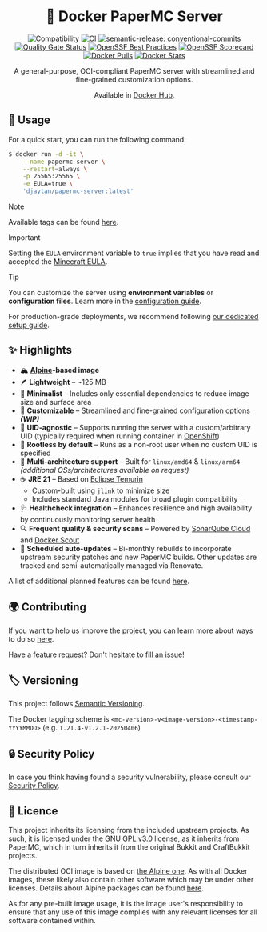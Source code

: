 <h1 align="center">🐳 Docker PaperMC Server</h1>

<div align="center">

![Compatibility](https://img.shields.io/badge/PaperMC_Support-v1.21.4-blue)
[![CI](https://github.com/Djaytan/docker-papermc-server/actions/workflows/ci.yml/badge.svg?branch=main)](https://github.com/Djaytan/docker-papermc-server/actions/workflows/ci.yml)
[![semantic-release: conventional-commits](https://img.shields.io/badge/semantic--release-conventional--commits-e10079?logo=semantic-release)](https://github.com/semantic-release/semantic-release)<br/>
[![Quality Gate Status](https://sonarcloud.io/api/project_badges/measure?project=Djaytan_docker-papermc-server&metric=alert_status)](https://sonarcloud.io/summary/new_code?id=Djaytan_docker-papermc-server)
[![OpenSSF Best Practices](https://www.bestpractices.dev/projects/10360/badge)](https://www.bestpractices.dev/projects/10360)
[![OpenSSF Scorecard](https://api.securityscorecards.dev/projects/github.com/Djaytan/docker-papermc-server/badge)](https://securityscorecards.dev/viewer/?uri=github.com/Djaytan/docker-papermc-server)<br/>
[![Docker Pulls](https://img.shields.io/docker/pulls/djaytan/papermc-server.svg?logo=docker)](https://hub.docker.com/r/djaytan/papermc-server/)
[![Docker Stars](https://img.shields.io/docker/stars/djaytan/papermc-server.svg?logo=docker)](https://hub.docker.com/r/djaytan/papermc-server/)

A general-purpose, OCI-compliant PaperMC server with streamlined and fine-grained customization options.

Available in [Docker Hub](https://hub.docker.com/r/djaytan/papermc-server).

</div>

## 📘 Usage

For a quick start, you can run the following command:

```bash
$ docker run -d -it \
    --name papermc-server \
    --restart=always \
    -p 25565:25565 \
    -e EULA=true \
    'djaytan/papermc-server:latest'
```

> [!NOTE]
> Available tags can be found [here](https://hub.docker.com/r/djaytan/papermc-server/tags).

> [!IMPORTANT]
> Setting the `EULA` environment variable to `true` implies that you have read and accepted the [Minecraft EULA](https://www.minecraft.net/en-us/eula).

> [!TIP]
> You can customize the server using **environment variables** or **configuration files**.
> Learn more in the [configuration guide](docs/configuration.md).
>
> For production-grade deployments, we recommend following
> [our dedicated setup guide](docs/production-grade-deployment.md).

## ✨ Highlights

* 🏔️ **[Alpine](https://hub.docker.com/_/alpine)-based image**
* 🪶 **Lightweight** – ~125 MB
* 🧘 **Minimalist** – Includes only essential dependencies to reduce image size and surface area
* 🧩 **Customizable** – Streamlined and fine-grained configuration options **_(WIP)_**
* 👤 **UID-agnostic** – Supports running the server with a custom/arbitrary UID (typically required when running container
  in [OpenShift](https://www.redhat.com/fr/technologies/cloud-computing/openshift))
* 🔐 **Rootless by default** – Runs as a non-root user when no custom UID is specified
* 🧬 **Multi-architecture support** – Built for `linux/amd64` & `linux/arm64` _(additional OSs/architectures available on request)_
* ☕ **JRE 21** – Based on [Eclipse Temurin](https://hub.docker.com/_/eclipse-temurin)
  * Custom-built using `jlink` to minimize size
  * Includes standard Java modules for broad plugin compatibility
* 🩺 **Healthcheck integration** – Enhances resilience and high availability by continuously monitoring server health
* 🔍 **Frequent quality & security scans** – Powered by [SonarQube Cloud](https://sonarcloud.io/summary/new_code?id=Djaytan_docker-papermc-server)
  and [Docker Scout](https://docs.docker.com/scout/)
* 🔄 **Scheduled auto-updates** – Bi-monthly rebuilds to incorporate upstream security patches and new PaperMC builds. Other updates are tracked and
  semi-automatically managed via Renovate.

A list of additional planned features can be found [here](docs/planned-features.md).

## 🌍 Contributing

If you want to help us improve the project, you can learn more about ways to do so [here](docs/CONTRIBUTING.md).

Have a feature request? Don't hesitate to [fill an issue](https://github.com/Djaytan/docker-papermc-server/issues)!

## 🏷️ Versioning

This project follows [Semantic Versioning](https://semver.org/).

The Docker tagging scheme is `<mc-version>-v<image-version>-<timestamp-YYYYMMDD>` (e.g. `1.21.4-v1.2.1-20250406`)

## 🔒 Security Policy

In case you think having found a security vulnerability, please consult
our [Security Policy](docs/SECURITY.md).

## 📄 Licence

This project inherits its licensing from the included upstream projects. As such, it is licensed under
the [GNU GPL v3.0](https://www.gnu.org/licenses/gpl-3.0.html) license, as it inherits from PaperMC, which in turn inherits it from the original Bukkit and
CraftBukkit projects.

The distributed OCI image is based on [the Alpine one](https://hub.docker.com/_/alpine).
As with all Docker images, these likely also contain other software which may be under other licenses. Details about Alpine packages can be
found [here](https://pkgs.alpinelinux.org/packages).

As for any pre-built image usage, it is the image user's responsibility to ensure that any use of this image complies with
any relevant licenses for all software contained within.
